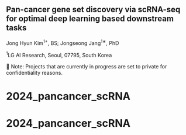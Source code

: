 ## Pan-cancer gene set discovery via scRNA-seq for optimal deep learning based downstream tasks

Jong Hyun Kim<sup>1+</sup>, BS;
Jongseong Jang<sup>1∗</sup>, PhD

<sup>1</sup>LG AI Research, Seoul, 07795, South Korea

  
🔐 Note: Projects that are currently in progress are set to private for confidentiality reasons.
# 2024_pancancer_scRNA
# 2024_pancancer_scRNA
